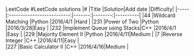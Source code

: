 LeetCode
#LeetCode  solutions 
|#    |Title                       |Solution|Add date |Difficulty|
|-----|:--------------------------:|-------:|--------:|----------|
|44   |Wildcard Matching           |Python  |2016/4/1 |Hard      |
|231  |Power of Two                |Python  |2016/3/28|Easy      |
|232  |Implement Queue using Stacks|C++     |2016/4/1 |Easy      |
|229  |Majority Element II         |Python  |2016/4/11|Medium    |
|7    |Reverse Integer             |C++     |2016/4/11|Easy      |      
|227  |Basic Calculator II         |C++     |2016/4/16|Medium    |

